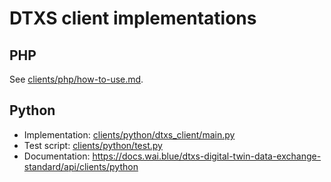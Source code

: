 # DTXS client implementations

## PHP

See [clients/php/how-to-use.md](clients/php/how-to-use.md).

## Python

  * Implementation: [clients/python/dtxs_client/main.py](clients/python/dtxs_client/main.py)
  * Test script: [clients/python/test.py](clients/python/test.py)
  * Documentation: https://docs.wai.blue/dtxs-digital-twin-data-exchange-standard/api/clients/python